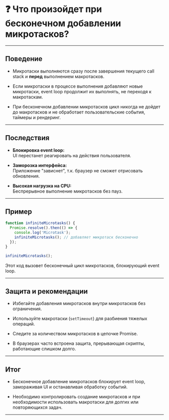 # ❓ Что произойдет при бесконечном добавлении микротасков?

---

## Поведение

- Микротаски выполняются сразу после завершения текущего call stack и **перед** выполнением макротасков.

- Если микротаски в процессе выполнения добавляют новые микротаски, event loop продолжит их выполнять, не переходя к макротаскам.

- При бесконечном добавлении микротасков цикл никогда не дойдет до макротасков и не обработает пользовательские события, таймеры и рендеринг.

---

## Последствия

- **Блокировка event loop:**  
  UI перестанет реагировать на действия пользователя.

- **Заморозка интерфейса:**  
  Приложение "зависнет", т.к. браузер не сможет отрисовать обновления.

- **Высокая нагрузка на CPU:**  
  Беспрерывное выполнение микротасков без пауз.

---

## Пример

```js
function infiniteMicrotasks() {
  Promise.resolve().then(() => {
    console.log('Microtask');
    infiniteMicrotasks(); // добавляет микротаск бесконечно
  });
}

infiniteMicrotasks();
```

Этот код вызовет бесконечный цикл микротасков, блокирующий event loop.

---

## Защита и рекомендации

- Избегайте добавления микротасков внутри микротасков без ограничения.

- Используйте макротаски (`setTimeout`) для разбиения тяжелых операций.

- Следите за количеством микротасков в цепочке Promise.

- В браузерах часто встроена защита, прерывающая скрипты, работающие слишком долго.

---

## Итог

- Бесконечное добавление микротасков блокирует event loop, замораживая UI и останавливая обработку событий.

- Необходимо контролировать создание микротасков и при необходимости использовать макротаски для долгих или повторяющихся задач.

---
